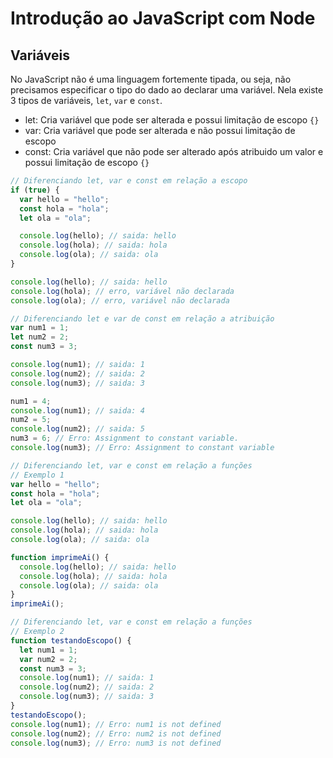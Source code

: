 # Introdução ao JavaScript com Node

## Variáveis

No JavaScript não é uma linguagem fortemente tipada, ou seja, não precisamos especificar o tipo do dado ao declarar uma variável. Nela existe 3 tipos de variáveis, `let`, `var` e `const`.

- let: Cria variável que pode ser alterada e possui limitação de escopo `{}`
- var: Cria variável que pode ser alterada e não possui limitação de escopo
- const: Cria variável que não pode ser alterado após atribuido um valor e possui limitação de escopo `{}`

```javascript
// Diferenciando let, var e const em relação a escopo
if (true) {
  var hello = "hello";
  const hola = "hola";
  let ola = "ola";

  console.log(hello); // saida: hello
  console.log(hola); // saida: hola
  console.log(ola); // saida: ola
}

console.log(hello); // saida: hello
console.log(hola); // erro, variável não declarada
console.log(ola); // erro, variável não declarada
```

```javascript
// Diferenciando let e var de const em relação a atribuição
var num1 = 1;
let num2 = 2;
const num3 = 3;

console.log(num1); // saida: 1
console.log(num2); // saida: 2
console.log(num3); // saida: 3

num1 = 4;
console.log(num1); // saida: 4
num2 = 5;
console.log(num2); // saida: 5
num3 = 6; // Erro: Assignment to constant variable.
console.log(num3); // Erro: Assignment to constant variable
```

```javascript
// Diferenciando let, var e const em relação a funções
// Exemplo 1
var hello = "hello";
const hola = "hola";
let ola = "ola";

console.log(hello); // saida: hello
console.log(hola); // saida: hola
console.log(ola); // saida: ola

function imprimeAi() {
  console.log(hello); // saida: hello
  console.log(hola); // saida: hola
  console.log(ola); // saida: ola
}
imprimeAi();
```

```javascript
// Diferenciando let, var e const em relação a funções
// Exemplo 2
function testandoEscopo() {
  let num1 = 1;
  var num2 = 2;
  const num3 = 3;
  console.log(num1); // saida: 1
  console.log(num2); // saida: 2
  console.log(num3); // saida: 3
}
testandoEscopo();
console.log(num1); // Erro: num1 is not defined
console.log(num2); // Erro: num2 is not defined
console.log(num3); // Erro: num3 is not defined
```
